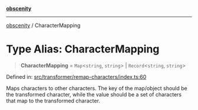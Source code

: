 [**obscenity**](../README.md)

***

[obscenity](../README.md) / CharacterMapping

# Type Alias: CharacterMapping

> **CharacterMapping** = `Map`\<`string`, `string`\> \| `Record`\<`string`, `string`\>

Defined in: [src/transformer/remap-characters/index.ts:60](https://github.com/jo3-l/obscenity/blob/a386fd116c14542130a643879987c21c9c8a4eb9/src/transformer/remap-characters/index.ts#L60)

Maps characters to other characters.
The key of the map/object should be the transformed character, while the value
should be a set of characters that map to the transformed character.
